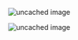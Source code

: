 ![uncached image](https://www.plantuml.com/plantuml/proxy?src=https://raw.githubusercontent.com/dinavinter/my_docs/main/task_queues/kafka_puller_state.puml)


![uncached image](https://www.plantuml.com/plantuml/proxy?src=https://raw.githubusercontent.com/dinavinter/my_docs/main/task_queues/kafkapuller.puml)